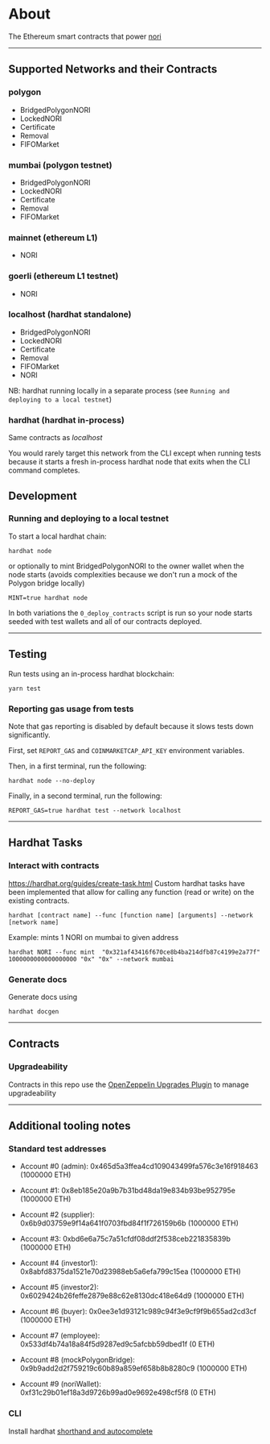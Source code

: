 # About

The Ethereum smart contracts that power [nori](https://nori.com)

---

## Supported Networks and their Contracts

### polygon

- BridgedPolygonNORI
- LockedNORI
- Certificate
- Removal
- FIFOMarket

### mumbai (polygon testnet)

- BridgedPolygonNORI
- LockedNORI
- Certificate
- Removal
- FIFOMarket

### mainnet (ethereum L1)

- NORI

### goerli (ethereum L1 testnet)

- NORI

### localhost (hardhat standalone)

- BridgedPolygonNORI
- LockedNORI
- Certificate
- Removal
- FIFOMarket
- NORI

NB: hardhat running locally in a separate process (see `Running and deploying to a local testnet`)

### hardhat (hardhat in-process)

Same contracts as _localhost_

You would rarely target this network from the CLI except when running tests because it starts a fresh in-process hardhat node that exits when the CLI command completes.

## Development

### Running and deploying to a local testnet

To start a local hardhat chain:

```
hardhat node
```

or optionally to mint BridgedPolygonNORI to the owner wallet when the node starts
(avoids complexities because we don't run a mock of the Polygon bridge locally)

```
MINT=true hardhat node
```

In both variations the `0_deploy_contracts` script is run so your node starts seeded with test wallets and all of our contracts deployed.

---

## Testing

Run tests using an in-process hardhat blockchain:

```
yarn test
```

### Reporting gas usage from tests

Note that gas reporting is disabled by default because it slows tests down significantly.

First, set `REPORT_GAS` and `COINMARKETCAP_API_KEY` environment variables.

Then, in a first terminal, run the following:

```
hardhat node --no-deploy
```

Finally, in a second terminal, run the following:

```
REPORT_GAS=true hardhat test --network localhost
```

---

## Hardhat Tasks

### Interact with contracts

https://hardhat.org/guides/create-task.html
Custom hardhat tasks have been implemented that allow for calling any function (read or write) on the existing contracts.

```
hardhat [contract name] --func [function name] [arguments] --network [network name]
```

Example: mints 1 NORI on mumbai to given address

```
hardhat NORI --func mint  "0x321af43416f670ce8b4ba214dfb87c4199e2a77f" 1000000000000000000 "0x" "0x" --network mumbai
```

### Generate docs

Generate docs using

```
hardhat docgen
```

---

## Contracts

### Upgradeability

Contracts in this repo use the [OpenZeppelin Upgrades Plugin](https://docs.openzeppelin.com/upgrades-plugins/1.x/) to manage upgradeability

---

## Additional tooling notes

### Standard test addresses

- Account #0 (admin): 0x465d5a3ffea4cd109043499fa576c3e16f918463 (1000000 ETH)

- Account #1: 0x8eb185e20a9b7b31bd48da19e834b93be952795e (1000000 ETH)

- Account #2 (supplier): 0x6b9d03759e9f14a641f0703fbd84f1f726159b6b (1000000 ETH)

- Account #3: 0xbd6e6a75c7a51cfdf08ddf2f538ceb221835839b (1000000 ETH)

- Account #4 (investor1): 0x8abfd8375da1521e70d23988eb5a6efa799c15ea (1000000 ETH)

- Account #5 (investor2): 0x6029424b26feffe2879e88c62e8130dc418e64d9 (1000000 ETH)

- Account #6 (buyer): 0x0ee3e1d93121c989c94f3e9cf9f9b655ad2cd3cf (1000000 ETH)

- Account #7 (employee): 0x533df4b74a18a84f5d9287ed9c5afcbb59dbed1f (0 ETH)

- Account #8 (mockPolygonBridge): 0x9b9add2d2f759219c60b89a859ef658b8b8280c9 (1000000 ETH)

- Account #9 (noriWallet): 0xf31c29b01ef18a3d9726b99ad0e9692e498cf5f8 (0 ETH)

### CLI

Install hardhat [shorthand and autocomplete](https://hardhat.org/guides/shorthand.html)
